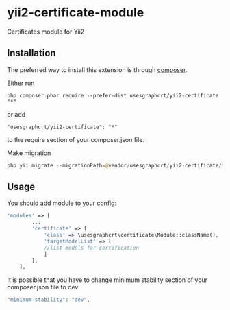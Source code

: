 # yii2-certificate-module
Certificates module for Yii2

## Installation

The preferred way to install this extension is through [composer](http://getcomposer.org/download/).

Either run

```
php composer.phar require --prefer-dist usesgraphcrt/yii2-certificate "*"
```

or add

```
"usesgraphcrt/yii2-certificate": "*"
```

to the require section of your composer.json file.

Make migration
```php
php yii migrate --migrationPath=@vendor/usesgraphcrt/yii2-certificate/migrations/
```

## Usage

You should add module to your config:

```php
'modules' => [
        ...
        'certificate' => [
            'class' => \usesgraphcrt\certificate\Module::className(),
            'targetModelList' => [
            //list models for certification
            ]
        ],
    ],
```

It is possible that you have to change minimum stability section of your 
composer.json file to dev
```php
"minimum-stability": "dev",
```
